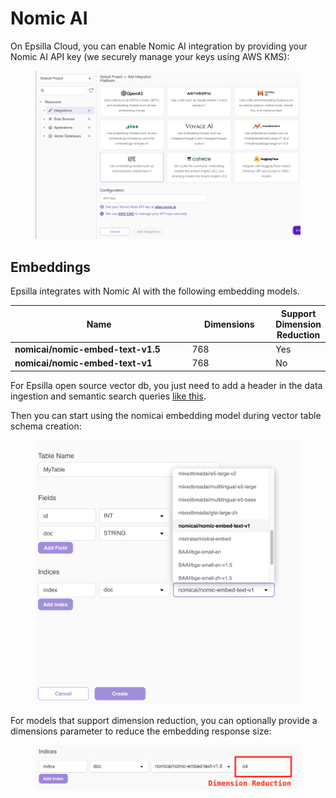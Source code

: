 # Nomic AI

On Epsilla Cloud, you can enable Nomic AI integration by providing your Nomic AI API key (we securely manage your keys using AWS KMS):

<figure><img src="../../.gitbook/assets/Screenshot 2024-02-13 at 11.21.53 AM.png" alt=""><figcaption></figcaption></figure>

## Embeddings

Epsilla integrates with Nomic AI with the following embedding models.

<table><thead><tr><th width="322">Name</th><th width="133">Dimensions</th><th>Support Dimension Reduction</th></tr></thead><tbody><tr><td><strong>nomicai/nomic-embed-text-v1.5</strong></td><td>768</td><td>Yes</td></tr><tr><td><strong>nomicai/nomic-embed-text-v1</strong></td><td>768</td><td>No</td></tr></tbody></table>

For Epsilla open source vector db, you just need to add a header in the data ingestion and semantic search queries [like this](../../vector-database/embeddings.md#nomic-ai-embedding).

Then you can start using the nomicai embedding model during vector table schema creation:

<figure><img src="../../.gitbook/assets/Screenshot 2024-02-13 at 11.23.30 AM.png" alt=""><figcaption></figcaption></figure>

For models that support dimension reduction, you can optionally provide a dimensions parameter to reduce the embedding response size:

<figure><img src="../../.gitbook/assets/Screenshot 2024-02-14 at 4.23.37 PM.png" alt=""><figcaption></figcaption></figure>
